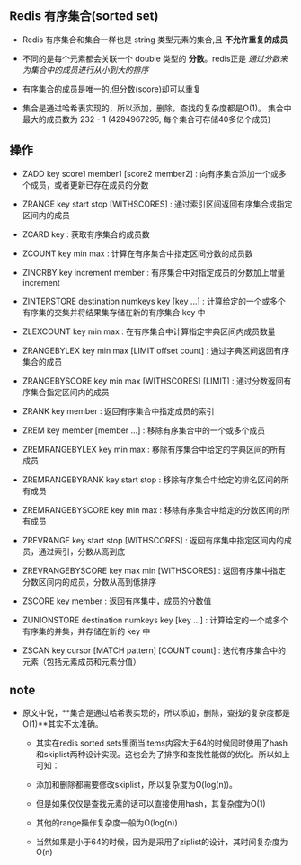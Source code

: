 ## Redis 有序集合(sorted set)
* Redis 有序集合和集合一样也是 string 类型元素的集合,且 **不允许重复的成员**

* 不同的是每个元素都会关联一个 double 类型的 **分数**。redis正是 _通过分数来为集合中的成员进行从小到大的排序_

* 有序集合的成员是唯一的,但分数(score)却可以重复

* 集合是通过哈希表实现的，所以添加，删除，查找的复杂度都是O(1)。 集合中最大的成员数为 232 - 1 (4294967295, 每个集合可存储40多亿个成员)

## 操作
* ZADD key score1 member1 [score2 member2] : 向有序集合添加一个或多个成员，或者更新已存在成员的分数

* ZRANGE key start stop [WITHSCORES] : 通过索引区间返回有序集合成指定区间内的成员

* ZCARD key : 获取有序集合的成员数

* ZCOUNT key min max : 计算在有序集合中指定区间分数的成员数

* ZINCRBY key increment member : 有序集合中对指定成员的分数加上增量 increment

* ZINTERSTORE destination numkeys key [key ...] : 计算给定的一个或多个有序集的交集并将结果集存储在新的有序集合 key 中

* ZLEXCOUNT key min max : 在有序集合中计算指定字典区间内成员数量

* ZRANGEBYLEX key min max [LIMIT offset count] : 通过字典区间返回有序集合的成员

* ZRANGEBYSCORE key min max [WITHSCORES] [LIMIT] : 通过分数返回有序集合指定区间内的成员

* ZRANK key member : 返回有序集合中指定成员的索引

* ZREM key member [member ...] : 移除有序集合中的一个或多个成员

* ZREMRANGEBYLEX key min max : 移除有序集合中给定的字典区间的所有成员

* ZREMRANGEBYRANK key start stop : 移除有序集合中给定的排名区间的所有成员

* ZREMRANGEBYSCORE key min max : 移除有序集合中给定的分数区间的所有成员

* ZREVRANGE key start stop [WITHSCORES] : 返回有序集中指定区间内的成员，通过索引，分数从高到底

* ZREVRANGEBYSCORE key max min [WITHSCORES] : 返回有序集中指定分数区间内的成员，分数从高到低排序

* ZSCORE key member : 返回有序集中，成员的分数值

* ZUNIONSTORE destination numkeys key [key ...] : 计算给定的一个或多个有序集的并集，并存储在新的 key 中

* ZSCAN key cursor [MATCH pattern] [COUNT count] : 迭代有序集合中的元素（包括元素成员和元素分值）


## note
* 原文中说，**集合是通过哈希表实现的，所以添加，删除，查找的复杂度都是O(1)**其实不太准确。
    * 其实在redis sorted sets里面当items内容大于64的时候同时使用了hash和skiplist两种设计实现。这也会为了排序和查找性能做的优化。所以如上可知： 

    * 添加和删除都需要修改skiplist，所以复杂度为O(log(n))。 

    * 但是如果仅仅是查找元素的话可以直接使用hash，其复杂度为O(1) 

    * 其他的range操作复杂度一般为O(log(n))

    * 当然如果是小于64的时候，因为是采用了ziplist的设计，其时间复杂度为O(n)